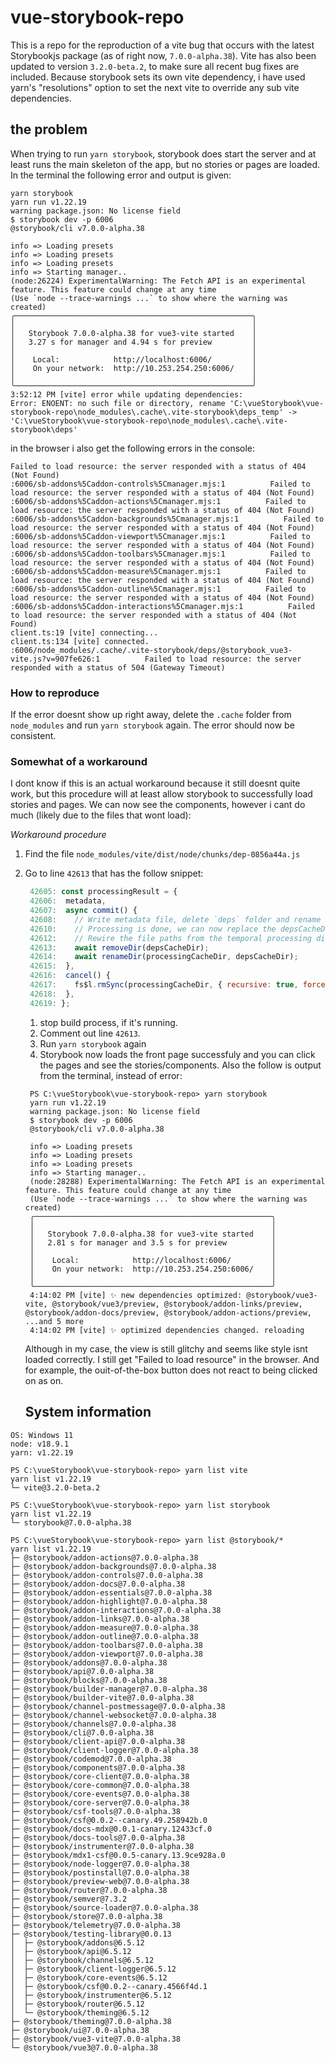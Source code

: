 # vue-storybook-repo

This is a repo for the reproduction of a vite bug that occurs with the latest Storybookjs package (as of right now, `7.0.0-alpha.38`).
Vite has also been updated to version `3.2.0-beta.2`, to make sure all recent bug fixes are included.
Because storybook sets its own vite dependency, i have used yarn's "resolutions" option to set the next vite to override any sub vite dependencies.

## the problem

When trying to run `yarn storybook`, storybook does start the server and at least runs the main skeleton of the app, but no stories or pages are loaded.
In the terminal the following error and output is given:

```shellsession
yarn storybook
yarn run v1.22.19
warning package.json: No license field
$ storybook dev -p 6006
@storybook/cli v7.0.0-alpha.38

info => Loading presets
info => Loading presets
info => Loading presets
info => Starting manager..
(node:26224) ExperimentalWarning: The Fetch API is an experimental feature. This feature could change at any time
(Use `node --trace-warnings ...` to show where the warning was created)
╭─────────────────────────────────────────────────────╮
│                                                     │
│   Storybook 7.0.0-alpha.38 for vue3-vite started    │
│   3.27 s for manager and 4.94 s for preview         │
│                                                     │
│    Local:            http://localhost:6006/         │
│    On your network:  http://10.253.254.250:6006/    │
│                                                     │
╰─────────────────────────────────────────────────────╯
3:52:12 PM [vite] error while updating dependencies:
Error: ENOENT: no such file or directory, rename 'C:\vueStorybook\vue-storybook-repo\node_modules\.cache\.vite-storybook\deps_temp' -> 'C:\vueStorybook\vue-storybook-repo\node_modules\.cache\.vite-storybook\deps'

```

in the browser i also get the following errors in the console:

```
Failed to load resource: the server responded with a status of 404 (Not Found)
:6006/sb-addons%5Caddon-controls%5Cmanager.mjs:1          Failed to load resource: the server responded with a status of 404 (Not Found)
:6006/sb-addons%5Caddon-actions%5Cmanager.mjs:1          Failed to load resource: the server responded with a status of 404 (Not Found)
:6006/sb-addons%5Caddon-backgrounds%5Cmanager.mjs:1          Failed to load resource: the server responded with a status of 404 (Not Found)
:6006/sb-addons%5Caddon-viewport%5Cmanager.mjs:1          Failed to load resource: the server responded with a status of 404 (Not Found)
:6006/sb-addons%5Caddon-toolbars%5Cmanager.mjs:1          Failed to load resource: the server responded with a status of 404 (Not Found)
:6006/sb-addons%5Caddon-measure%5Cmanager.mjs:1          Failed to load resource: the server responded with a status of 404 (Not Found)
:6006/sb-addons%5Caddon-outline%5Cmanager.mjs:1          Failed to load resource: the server responded with a status of 404 (Not Found)
:6006/sb-addons%5Caddon-interactions%5Cmanager.mjs:1          Failed to load resource: the server responded with a status of 404 (Not Found)
client.ts:19 [vite] connecting...
client.ts:134 [vite] connected.
:6006/node_modules/.cache/.vite-storybook/deps/@storybook_vue3-vite.js?v=907fe626:1          Failed to load resource: the server responded with a status of 504 (Gateway Timeout)
```

### How to reproduce

If the error doesnt show up right away, delete the `.cache` folder from `node_modules` and run `yarn storybook` again. The error should now be consistent.

### Somewhat of a workaround

I dont know if this is an actual workaround because it still doesnt quite work, but this procedure will at least allow storybook to successfully load stories and pages. We can now see the components, however i cant do much (likely due to the files that wont load):

_Workaround procedure_

1. Find the file `node_modules/vite/dist/node/chunks/dep-0856a44a.js`
2. Go to line `42613` that has the follow snippet:

   ```javascript
    42605: const processingResult = {
    42606:  metadata,
    42607:  async commit() {
    42608:    // Write metadata file, delete `deps` folder and rename the 42609: `processing` folder to `deps`
    42610:    // Processing is done, we can now replace the depsCacheDir with 42611: processingCacheDir
    42612:    // Rewire the file paths from the temporal processing dir to the 4261: final deps cache dir
    42613:    await removeDir(depsCacheDir);
    42614:    await renameDir(processingCacheDir, depsCacheDir);
    42615:  },
    42616:  cancel() {
    42617:    fs$l.rmSync(processingCacheDir, { recursive: true, force: true });
    42618:  },
    42619: };
   ```

   1. stop build process, if it's running.
   2. Comment out line `42613`.
   3. Run `yarn storybook` again
   4. Storybook now loads the front page successfuly and you can click the pages and see the stories/components. Also the follow is output from the terminal, instead of error:

   ```shellsession
    PS C:\vueStorybook\vue-storybook-repo> yarn storybook
    yarn run v1.22.19
    warning package.json: No license field
    $ storybook dev -p 6006
    @storybook/cli v7.0.0-alpha.38

    info => Loading presets
    info => Loading presets
    info => Loading presets
    info => Starting manager..
    (node:28288) ExperimentalWarning: The Fetch API is an experimental feature. This feature could change at any time
    (Use `node --trace-warnings ...` to show where the warning was created)
    ╭─────────────────────────────────────────────────────╮
    │                                                     │
    │   Storybook 7.0.0-alpha.38 for vue3-vite started    │
    │   2.81 s for manager and 3.5 s for preview          │
    │                                                     │
    │    Local:            http://localhost:6006/         │
    │    On your network:  http://10.253.254.250:6006/    │
    │                                                     │
    ╰─────────────────────────────────────────────────────╯
    4:14:02 PM [vite] ✨ new dependencies optimized: @storybook/vue3-vite, @storybook/vue3/preview, @storybook/addon-links/preview, @storybook/addon-docs/preview, @storybook/addon-actions/preview, ...and 5 more
    4:14:02 PM [vite] ✨ optimized dependencies changed. reloading

   ```

   Although in my case, the view is still glitchy and seems like style isnt loaded correctly. I still get "Failed to load resource" in the browser. And for example, the ouit-of-the-box button does not react to being clicked on as on.

   ## System information

```log
OS: Windows 11
node: v18.9.1
yarn: v1.22.19
```

```shellsession
PS C:\vueStorybook\vue-storybook-repo> yarn list vite
yarn list v1.22.19
└─ vite@3.2.0-beta.2
```

```shellsession
PS C:\vueStorybook\vue-storybook-repo> yarn list storybook
yarn list v1.22.19
└─ storybook@7.0.0-alpha.38
```

```shellsession
PS C:\vueStorybook\vue-storybook-repo> yarn list @storybook/*
yarn list v1.22.19
├─ @storybook/addon-actions@7.0.0-alpha.38
├─ @storybook/addon-backgrounds@7.0.0-alpha.38
├─ @storybook/addon-controls@7.0.0-alpha.38
├─ @storybook/addon-docs@7.0.0-alpha.38
├─ @storybook/addon-essentials@7.0.0-alpha.38
├─ @storybook/addon-highlight@7.0.0-alpha.38
├─ @storybook/addon-interactions@7.0.0-alpha.38
├─ @storybook/addon-links@7.0.0-alpha.38
├─ @storybook/addon-measure@7.0.0-alpha.38
├─ @storybook/addon-outline@7.0.0-alpha.38
├─ @storybook/addon-toolbars@7.0.0-alpha.38
├─ @storybook/addon-viewport@7.0.0-alpha.38
├─ @storybook/addons@7.0.0-alpha.38
├─ @storybook/api@7.0.0-alpha.38
├─ @storybook/blocks@7.0.0-alpha.38
├─ @storybook/builder-manager@7.0.0-alpha.38
├─ @storybook/builder-vite@7.0.0-alpha.38
├─ @storybook/channel-postmessage@7.0.0-alpha.38
├─ @storybook/channel-websocket@7.0.0-alpha.38
├─ @storybook/channels@7.0.0-alpha.38
├─ @storybook/cli@7.0.0-alpha.38
├─ @storybook/client-api@7.0.0-alpha.38
├─ @storybook/client-logger@7.0.0-alpha.38
├─ @storybook/codemod@7.0.0-alpha.38
├─ @storybook/components@7.0.0-alpha.38
├─ @storybook/core-client@7.0.0-alpha.38
├─ @storybook/core-common@7.0.0-alpha.38
├─ @storybook/core-events@7.0.0-alpha.38
├─ @storybook/core-server@7.0.0-alpha.38
├─ @storybook/csf-tools@7.0.0-alpha.38
├─ @storybook/csf@0.0.2--canary.49.258942b.0
├─ @storybook/docs-mdx@0.0.1-canary.12433cf.0
├─ @storybook/docs-tools@7.0.0-alpha.38
├─ @storybook/instrumenter@7.0.0-alpha.38
├─ @storybook/mdx1-csf@0.0.5-canary.13.9ce928a.0
├─ @storybook/node-logger@7.0.0-alpha.38
├─ @storybook/postinstall@7.0.0-alpha.38
├─ @storybook/preview-web@7.0.0-alpha.38
├─ @storybook/router@7.0.0-alpha.38
├─ @storybook/semver@7.3.2
├─ @storybook/source-loader@7.0.0-alpha.38
├─ @storybook/store@7.0.0-alpha.38
├─ @storybook/telemetry@7.0.0-alpha.38
├─ @storybook/testing-library@0.0.13
│  ├─ @storybook/addons@6.5.12
│  ├─ @storybook/api@6.5.12
│  ├─ @storybook/channels@6.5.12
│  ├─ @storybook/client-logger@6.5.12
│  ├─ @storybook/core-events@6.5.12
│  ├─ @storybook/csf@0.0.2--canary.4566f4d.1
│  ├─ @storybook/instrumenter@6.5.12
│  ├─ @storybook/router@6.5.12
│  └─ @storybook/theming@6.5.12
├─ @storybook/theming@7.0.0-alpha.38
├─ @storybook/ui@7.0.0-alpha.38
├─ @storybook/vue3-vite@7.0.0-alpha.38
└─ @storybook/vue3@7.0.0-alpha.38
```
